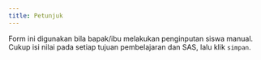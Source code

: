 ```yaml
---
title: Petunjuk
---
```


Form ini digunakan bila bapak/ibu melakukan penginputan siswa manual.
Cukup isi nilai pada setiap tujuan pembelajaran dan SAS, lalu klik <code class="bg-primary rounded-md px-2">simpan</code>.
